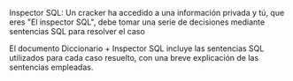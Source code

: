 Inspector SQL: Un cracker ha accedido a una información privada y tú, que eres "El inspector SQL", debe tomar
una serie de decisiones mediante sentencias SQL para resolver el caso

El documento Diccionario + Inspector SQL incluye las sentencias SQL utilizados para cada caso resuelto,
con una breve explicación de las sentencias empleadas.


